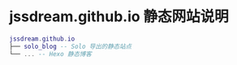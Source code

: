 # jssdream.github.io 静态网站说明


``` lua
jssdream.github.io
├── solo_blog -- Solo 导出的静态站点
└── ... -- Hexo 静态博客
```

